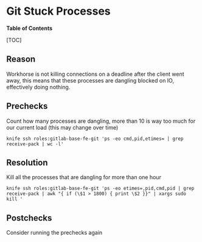 # Git Stuck Processes

**Table of Contents**

[TOC]

## Reason

Workhorse is not killing connections on a deadline after the client went away, this means that these processes are dangling blocked on IO, effectively doing nothing.

## Prechecks

Count how many processes are dangling, more than 10 is way too much for our current load (this may change over time)

`knife ssh roles:gitlab-base-fe-git 'ps -eo cmd,pid,etimes= | grep receive-pack | wc -l'`

## Resolution

Kill all the processes that are dangling for more than one hour

`knife ssh roles:gitlab-base-fe-git 'ps -eo etimes=,pid,cmd,pid | grep receive-pack | awk "{ if (\$1 > 1800) { print \$2 }}" | xargs sudo kill '`

## Postchecks

Consider running the prechecks again
